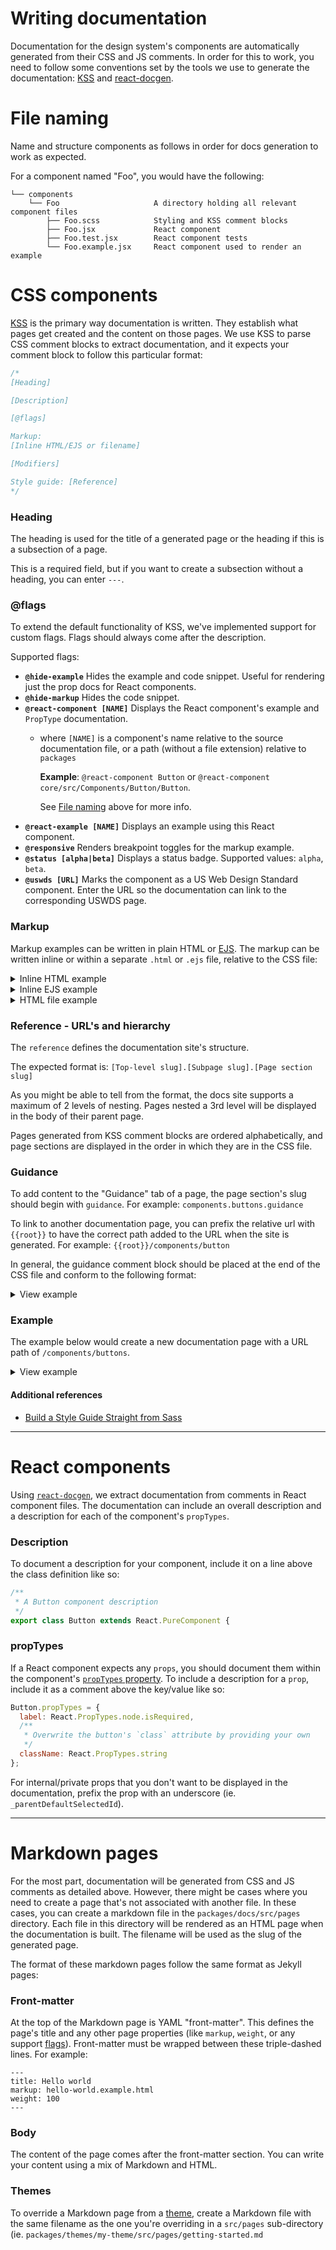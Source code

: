 # Writing documentation

Documentation for the design system's components are automatically generated from their CSS and JS comments. In order for this to work, you need to follow some conventions set by the tools we use to generate the documentation: [KSS](https://github.com/kss-node/kss-node) and [react-docgen](https://github.com/reactjs/react-docgen).

# File naming

Name and structure components as follows in order for docs generation to work as expected.

For a component named "Foo", you would have the following:

```
└── components
    └── Foo                     A directory holding all relevant component files
        ├── Foo.scss            Styling and KSS comment blocks
        ├── Foo.jsx             React component
        ├── Foo.test.jsx        React component tests
        └── Foo.example.jsx     React component used to render an example
```

# CSS components

[KSS](https://github.com/kss-node/kss-node) is the primary way documentation is written. They establish what pages get created and the content on those pages. We use KSS to parse CSS comment blocks to extract documentation, and it expects your comment block to follow this particular format:

```CSS
/*
[Heading]

[Description]

[@flags]

Markup:
[Inline HTML/EJS or filename]

[Modifiers]

Style guide: [Reference]
*/
```

### Heading

The heading is used for the title of a generated page or the heading if this is a subsection of a page.

This is a required field, but if you want to create a subsection without a heading, you can enter `---`.

### @flags

To extend the default functionality of KSS, we've implemented support for custom flags. Flags should always come after the description.

Supported flags:

- **`@hide-example`** Hides the example and code snippet. Useful for rendering just the prop docs for React components.
- **`@hide-markup`** Hides the code snippet.
- **`@react-component [NAME]`** Displays the React component's example and `PropType` documentation.
  - where `[NAME]` is a component's name relative to the source documentation file, or a path (without a file extension) relative to `packages`

    **Example**: `@react-component Button` or `@react-component core/src/Components/Button/Button`.

    See [File naming](#file-naming) above for more info.
- **`@react-example [NAME]`** Displays an example using this React component.
- **`@responsive`** Renders breakpoint toggles for the markup example.
- **`@status [alpha|beta]`** Displays a status badge. Supported values: `alpha`, `beta`.
- **`@uswds [URL]`** Marks the component as a US Web Design Standard component. Enter the URL so the documentation can link to the corresponding USWDS page.

### Markup

Markup examples can be written in plain HTML or [EJS](http://ejs.co/). The markup can be written inline or within a separate `.html` or `.ejs` file, relative to the CSS file:

<details>
<summary>Inline HTML example</summary>

```
Markup:
<button class="ds-c-button {{modifier}}">Button label</button>
```
</details>


<details>
<summary>Inline EJS example</summary>

```
Markup:
<% ['bottom', 'left', 'right', 'top'].forEach(name => { -%>
  <div class="ds-u-margin-<%= name %>--1"></div>
<% }) -%>
```
</details>

<details>
<summary>HTML file example</summary>

```
Markup: Button.example.html
```
</details>

### Reference - URL's and hierarchy

The `reference` defines the documentation site's structure.

The expected format is:
`[Top-level slug].[Subpage slug].[Page section slug]`

As you might be able to tell from the format, the docs site supports a maximum of 2 levels of nesting. Pages nested a 3rd level will be displayed in the body of their parent page.

Pages generated from KSS comment blocks are ordered alphabetically, and page sections are displayed in the order in which they are in the CSS file.

### Guidance

To add content to the "Guidance" tab of a page, the page section's slug should begin with `guidance`. For example: `components.buttons.guidance`

To link to another documentation page, you can prefix the relative url with `{{root}}` to have the correct path added to the URL when the site is generated. For example: `{{root}}/components/button`

In general, the guidance comment block should be placed at the end of the CSS file and conform to the following format:

<details>
<summary>View example</summary>

```css
/*
---

## When to use

- List typical use cases for this component

## When to consider alternatives

- List commonly confused use cases where an alternative
  component would be a better solution

## Guidance

- List any design or content guidelines related to how
  this component should be used

## Accessibility

- List any accessibility considerations like required
  keyboard functionality, ARIA attributes, etc

## Theming

- List any Sass variables a developer could override
  to customize the appearance of the component

## Future research

- Optionally list any suggestions for future research
  that could mature and extend the component

## Related patterns

- List any related components or utility classes that
  connect with the component, whether as a parent, sibling,
  or child within the pattern's taxonomy.

## Learn more

- List any links that served as inspiration, references,
  or research related to this component.

Style guide: components.component-name-goes-here.guidance
*/
```

</details>

### Example

The example below would create a new documentation page with a URL path of `/components/buttons`.

<details>
<summary>View example</summary>

```css
/*
Buttons

Use buttons to signal actions.

@react-component Button

Markup:
<button type="button" class="ds-c-button {{modifier}}">Button label</button>

.ds-c-button--primary - The primary call-to-action

Style guide: components.buttons
*/

.ds-c-button {
  ...
}

.ds-c-button--primary {
  ...
}

/*
KSS doesn't care about this comment since it doesn't have a Reference
*/
```
</details>

#### Additional references

- [Build a Style Guide Straight from Sass](https://css-tricks.com/build-style-guide-straight-sass)

----

# React components

Using [`react-docgen`](https://github.com/reactjs/react-docgen), we extract documentation from comments in React component files. The documentation can include an overall description and a description for each of the component's `propTypes`.

### Description

To document a description for your component, include it on a line above the class definition like so:

```js
/**
 * A Button component description
 */
export class Button extends React.PureComponent {
```

### propTypes

If a React component expects any `props`, you should document them within the component's [`propTypes` property](https://facebook.github.io/react/docs/typechecking-with-proptypes.html). To include a description for a `prop`, include it as a comment above the key/value like so:

```js
Button.propTypes = {
  label: React.PropTypes.node.isRequired,
  /**
   * Overwrite the button's `class` attribute by providing your own
   */
  className: React.PropTypes.string
};
```

For internal/private props that you don't want to be displayed in the documentation, prefix the prop with an underscore (ie. `_parentDefaultSelectedId`).

----

# Markdown pages

For the most part, documentation will be generated from CSS and JS comments as detailed above. However, there might be cases where you need to create a page that's not associated with another file. In these cases, you can create a markdown file in the `packages/docs/src/pages` directory. Each file in this directory will be rendered as an HTML page when the documentation is built. The filename will be used as the slug of the generated page.

The format of these markdown pages follow the same format as Jekyll pages:

### Front-matter

At the top of the Markdown page is YAML "front-matter". This defines the page's title and any other page properties (like `markup`, `weight`, or any support [flags](#flags)). Front-matter must be wrapped between these triple-dashed lines. For example:

```
---
title: Hello world
markup: hello-world.example.html
weight: 100
---
```

### Body

The content of the page comes after the front-matter section. You can write your content using a mix of Markdown and HTML.

### Themes

To override a Markdown page from a [theme](https://github.com/cmsgov/design-system/wiki/site-packages-and-themes), create a Markdown file with the same filename as the one you're overriding in a `src/pages` sub-directory (ie. `packages/themes/my-theme/src/pages/getting-started.md`
